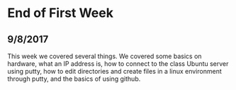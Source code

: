 # End of First Week
## 9/8/2017

This week we covered several things. We covered some basics on hardware, what an IP address is, how to connect to the class Ubuntu server using putty, how to edit directories and create files in a linux environment through putty, and the basics of using github.
